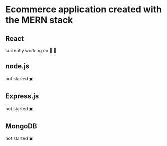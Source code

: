 # Ecommerce application created with the MERN stack

## React
currently working on 👷 🚧
## node.js
not started ✖️
## Express.js
not started ✖️
## MongoDB
not started ✖️
